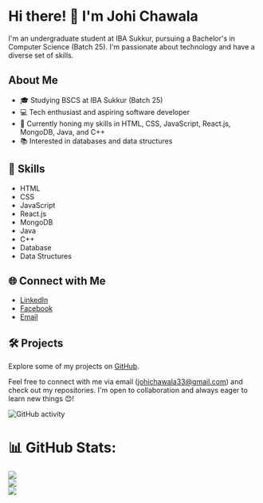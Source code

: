 # Hi there! 👋 I'm Johi Chawala

I'm an undergraduate student at IBA Sukkur, pursuing a Bachelor's in Computer Science (Batch 25). I'm passionate about technology and have a diverse set of skills.

## About Me

- 🎓 Studying BSCS at IBA Sukkur (Batch 25)
- 💻 Tech enthusiast and aspiring software developer
- 🚀 Currently honing my skills in HTML, CSS, JavaScript, React.js, MongoDB, Java, and C++
- 📚 Interested in databases and data structures

## 🚀 Skills

- HTML
- CSS
- JavaScript
- React.js
- MongoDB
- Java
- C++
- Database
- Data Structures

## 🌐 Connect with Me

- [LinkedIn](https://www.linkedin.com/in/johi-chawala-~jc-55648a267)
- [Facebook](https://www.facebook.com/juhi.chawala.1042)
- [Email](mailto:johichawala33@gmail.com)

 ## 🛠️ Projects

Explore some of my projects on [GitHub](https://github.com/JohiChawala).

Feel free to connect with me via email (johichawala33@gmail.com) and check out my repositories. I'm open to collaboration and always eager to learn new things 😊!


![GitHub activity](https://img.shields.io/github/last-commit/JohiChawala/JohiChawala)


# 📊 GitHub Stats:
![](https://github-readme-stats.vercel.app/api?username=JohiChawala&theme=vue-dark&hide_border=false&include_all_commits=true&count_private=false)<br/>
![](https://github-readme-streak-stats.herokuapp.com/?user=JohiChawala&theme=vue-dark&hide_border=false)<br/>
![](https://github-readme-stats.vercel.app/api/top-langs/?username=JohiChawala&theme=vue-dark&hide_border=false&include_all_commits=true&count_private=false&layout=compact)
